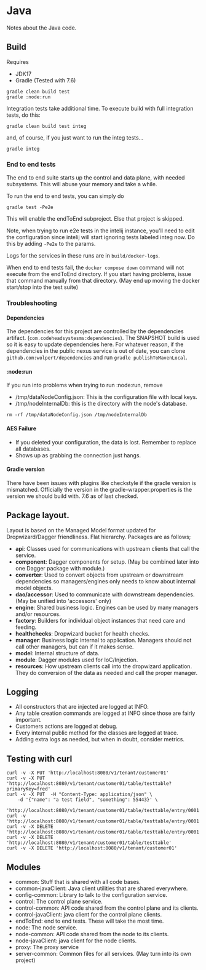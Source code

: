 # Java

Notes about the Java code.

## Build

Requires

* JDK17
* Gradle (Tested with 7.6)

```shell
gradle clean build test
gradle :node:run
```

Integration tests take additional time. To execute build with full integration
tests, do this:

```shell
gradle clean build test integ
```

and, of course, if you just want to run the integ tests...

```shell
gradle integ
```

### End to end tests

The end to end suite starts up the control and data plane, with needed
subsystems. This will abuse your memory and take a while.

To run the end to end tests, you can simply do

```shell
gradle test -Pe2e
```

This will enable the endToEnd subproject. Else that project is skipped.

Note, when trying to run e2e tests in the intelij instance, you'll need to edit
the configuration since intelij will start ignoring tests labeled integ now. Do
this by adding `-Pe2e` to the params.

Logs for the services in these runs are in `build/docker-logs`.

When end to end tests fail, the `docker compose down` command will not execute from
the endToEnd directory. If you start having problems, issue that command manually
from that directory. (May end up moving the docker start/stop into the test suite)

### Troubleshooting

#### Dependencies

The dependencies for this project are controlled by the dependencies
artifact. (`com.codeheadsystesms:dependencies`). The SNAPSHOT build is
used so it is easy to update dependencies here. For whatever reason, if
the dependencies in the public nexus service is out of date, you can clone
`github.com:wolpert/dependencies` and run `gradle publishToMavenLocal`.

#### :node:run

If you run into problems when trying to run :node:run, remove

* /tmp/dataNodeConfig.json: This is the configuration file with local keys.
* /tmp/nodeInternalDb: this is the directory with the node's database.

```shell
rm -rf /tmp/dataNodeConfig.json /tmp/nodeInternalDb
```

#### AES Failure

* If you deleted your configuration, the data is lost. Remember to replace all
  databases.
* Shows up as grabbing the connection just hangs.

#### Gradle version

There have been issues with plugins like checkstyle if the gradle version is
mismatched. Officially the version in the gradle-wrapper.properties is the
version we should build with. 7.6 as of last checked.

## Package layout.

Layout is based on the Managed Model format updated for Dropwizard/Dagger
friendliness. Flat hierarchy. Packages are as follows;

* **api**: Classes used for communications with upstream clients that call the
  service.
* **component**: Dagger components for setup. (May be combined later into one
  Dagger package with module.)
* **converter**: Used to convert objects from upstream or downstream
  dependencies so managers/engines only needs to know about internal model
  objects.
* **dao/accessor**: Used to communicate with downstream dependencies. (May be
  unified into 'accessors' only)
* **engine**: Shared business logic. Engines can be used by many managers and/or
  resources.
* **factory**: Builders for individual object instances that need care and
  feeding.
* **healthchecks**: Dropwizard bucket for health checks.
* **manager**: Business logic internal to application. Managers should not call
  other managers, but can if it makes sense.
* **model**: Internal structure of data.
* **module**: Dagger modules used for IoC/Injection.
* **resources**: How upstream clients call into the dropwizard application. They
  do conversion of the data as needed and call the proper manager.

## Logging

* All constructors that are injected are logged at INFO.
* Any table creation commands are logged at INFO since those are fairly
  important.
* Customers actions are logged at debug.
* Every internal public method for the classes are logged at trace.
* Adding extra logs as needed, but when in doubt, consider metrics.

## Testing with curl

```shell
curl -v -X PUT 'http://localhost:8080/v1/tenant/customer01'
curl -v -X PUT 'http://localhost:8080/v1/tenant/customer01/table/testtable?primaryKey=fred'
curl -v -X PUT  -H "Content-Type: application/json" \
    -d '{"name": "a test field", "something": 55443}' \
     'http://localhost:8080/v1/tenant/customer01/table/testtable/entry/0001'
curl -v 'http://localhost:8080/v1/tenant/customer01/table/testtable/entry/0001'
curl -v -X DELETE 'http://localhost:8080/v1/tenant/customer01/table/testtable/entry/0001'
curl -v -X DELETE 'http://localhost:8080/v1/tenant/customer01/table/testtable'
curl -v -X DELETE 'http://localhost:8080/v1/tenant/customer01'
```

## Modules

* common: Stuff that is shared with all code bases.
* common-javaClient: Java client utilities that are shared everywhere.
* config-common: Library to talk to the configuration service.
* control: The control plane service.
* control-common: API code shared from the control plane and its clients.
* control-javaClient: java client for the control plane clients.
* endToEnd: end to end tests. These will take the most time.
* node: The node service.
* node-common: API code shared from the node to its clients.
* node-javaClient: java client for the node clients.
* proxy: The proxy service
* server-common: Common files for all services. (May turn into its own project)
